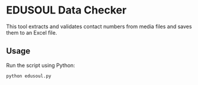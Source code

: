 # EDUSOUL Data Checker

This tool extracts and validates contact numbers from media files and saves them to an Excel file.

## Usage

Run the script using Python:

```bash
python edusoul.py

